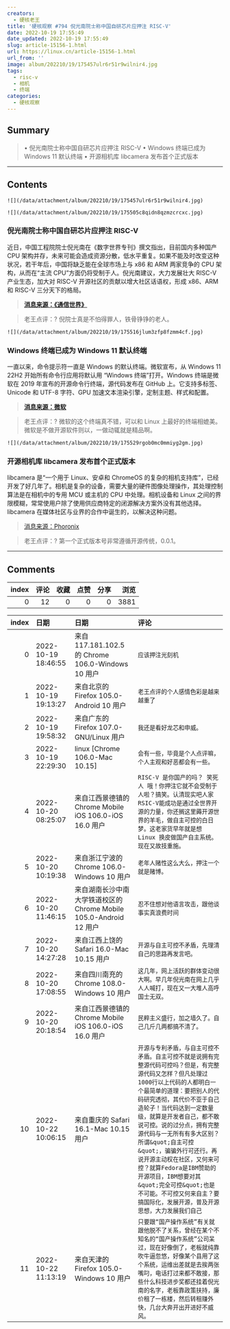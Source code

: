 ```yaml
---
creators:
  - 硬核老王
title: '硬核观察 #794 倪光南院士称中国自研芯片应押注 RISC-V'
date: 2022-10-19 17:55:49
date_updated: 2022-10-19 17:55:49
slug: article-15156-1.html
url: https://linux.cn/article-15156-1.html
url_from: ''
image: album/202210/19/175457ulr6r51r9wilnir4.jpg
tags:
  - risc-v
  - 相机
  - 终端
categories:
  - 硬核观察
---
```


## Summary

> • 倪光南院士称中国自研芯片应押注 RISC-V • Windows 终端已成为 Windows 11 默认终端 • 开源相机库 libcamera 发布首个正式版本

***

<!-- more -->

## Contents

`![](/data/attachment/album/202210/19/175457ulr6r51r9wilnir4.jpg)`

`![](/data/attachment/album/202210/19/175505c8qidn8qzmzcrcxc.jpg)`

### 倪光南院士称中国自研芯片应押注 RISC-V

近日，中国工程院院士倪光南在《数字世界专刊》撰文指出，目前国内多种国产 CPU 架构并存，未来可能会造成资源分散，低水平重复。如果不能及时改变这种状况，若干年后，中国将缺乏能在全球市场上与 x86 和 ARM 两家竞争的 CPU 架构，从而在“主流 CPU”方面仍将受制于人。倪光南建议，大力发展壮大 RISC-V 产业生态，加大对 RISC-V 开源社区的贡献以增大社区话语权，形成 x86、ARM 和 RISC-V 三分天下的格局。

> 
> **[消息来源：《通信世界》](http://www.cww.net.cn/article?id=569432)**
> 
> 
> 

> 
> 老王点评：? 倪院士真是不怕得罪人，铁骨铮铮的老人。
> 
> 
> 

`![](/data/attachment/album/202210/19/175516jlum3zfp8fzmm4cf.jpg)`

### Windows 终端已成为 Windows 11 默认终端

一直以来，命令提示符一直是 Windows 的默认终端。微软宣布，从 Windows 11 22H2 开始所有命令行应用将默认用 “Windows 终端”打开。Windows 终端是微软在 2019 年宣布的开源命令行终端，源代码发布在 GitHub 上。它支持多标签、Unicode 和 UTF-8 字符、GPU 加速文本渲染引擎，定制主题、样式和配置。

> 
> **[消息来源：微软](https://devblogs.microsoft.com/commandline/windows-terminal-is-now-the-default-in-windows-11/)**
> 
> 
> 

> 
> 老王点评：? 微软的这个终端真不错，可以和 Linux 上最好的终端相媲美。微软是不做开源软件则以，一做动辄就是精品啊。
> 
> 
> 

`![](/data/attachment/album/202210/19/175529rgob0mc0mmiyg2gm.jpg)`

### 开源相机库 libcamera 发布首个正式版本

libcamera 是“一个用于 Linux、安卓和 ChromeOS 的复杂的相机支持库”，已经开发了好几年了。相机是复杂的设备，需要大量的硬件图像处理操作，其处理控制算法是在相机中的专用 MCU 或主机的 CPU 中处理。相机设备和 Linux 之间的界限模糊，常常使用户除了使用供应商特定的闭源解决方案外没有其他选择。libcamera 在媒体社区与业界的合作中诞生的，以解决这种问题。

> 
> [消息来源：Phoronix](https://www.phoronix.com/news/libcamera-First-Release)
> 
> 
> 

> 
> 老王点评：? 第一个正式版本号非常遵循开源传统，0.0.1。
> 
> 
>

***

## Comments


|   index |   评论 |   收藏 |   点赞 |   分享 |   浏览 |
|--------:|-------:|-------:|-------:|-------:|-------:|
|       0 |     12 |      0 |      0 |      0 |   3881 |

|   index | 日期                | 日期                                                               | 评论                                                                                                                                                                                                                                                                                                                                                                                                                                                                                                                                       |
|--------:|:--------------------|:-------------------------------------------------------------------|:-------------------------------------------------------------------------------------------------------------------------------------------------------------------------------------------------------------------------------------------------------------------------------------------------------------------------------------------------------------------------------------------------------------------------------------------------------------------------------------------------------------------------------------------|
|       0 | 2022-10-19 18:46:55 | 来自117.181.102.5的 Chrome 106.0-Windows 10 用户                   | `应该押注光刻机`                                                                                                                                                                                                                                                                                                                                                                                                                                                                                                                           |
|       1 | 2022-10-19 19:13:27 | 来自北京的 Firefox 105.0-Android 10 用户                           | `老王点评的个人感情色彩是越来越重了`                                                                                                                                                                                                                                                                                                                                                                                                                                                                                                       |
|       2 | 2022-10-19 19:58:32 | 来自广东的 Firefox 107.0-GNU/Linux 用户                            | `我还是看好龙芯和申威。`                                                                                                                                                                                                                                                                                                                                                                                                                                                                                                                   |
|       3 | 2022-10-19 22:29:30 | linux [Chrome 106.0-Mac 10.15]                                     | `会有一些，毕竟是个人点评嘛，个人主观和好恶都会有一些。`                                                                                                                                                                                                                                                                                                                                                                                                                                                                                   |
|       4 | 2022-10-20 08:25:07 | 来自江西景德镇的 Chrome Mobile iOS 106.0-iOS 16.0 用户             | `RISC-V 是你国产的吗？ 笑死人 哦！你押注它就不会受制于人啦？搞笑。认清现实吧人家RSIC-V能成功是通过全世界开源的力量，你还搁这里薅开源世界的羊毛，做自主可控的白日梦。这老家货早年就是想Linux 换皮做国产自主系统。现在又故技重施。`                                                                                                                                                                                                                                                                                                          |
|       5 | 2022-10-20 10:19:38 | 来自浙江宁波的 Chrome 106.0-Windows 10 用户                        | `老年人赌性这么大么，押注一个就是赌博。`                                                                                                                                                                                                                                                                                                                                                                                                                                                                                                   |
|       6 | 2022-10-20 11:46:15 | 来自湖南长沙中南大学铁道校区的 Chrome Mobile 105.0-Android 12 用户 | `忍不住想对他语言攻击，跟他谈事实真浪费时间`                                                                                                                                                                                                                                                                                                                                                                                                                                                                                               |
|       7 | 2022-10-20 14:27:28 | 来自江西上饶的 Safari 16.0-Mac 10.15 用户                          | `开源与自主可控不矛盾，先理清自己的思路再发言吧。`                                                                                                                                                                                                                                                                                                                                                                                                                                                                                         |
|       8 | 2022-10-20 17:08:55 | 来自四川南充的 Chrome 108.0-Windows 10 用户                        | `这几年，网上活跃的群体变动很大啊。早几年倪光南在网上几乎人人喊打，现在又一大堆人高呼国士无双。`                                                                                                                                                                                                                                                                                                                                                                                                                                           |
|       9 | 2022-10-20 20:18:54 | 来自江西景德镇的 Chrome Mobile iOS 106.0-iOS 16.0 用户             | `民粹主义盛行，加之墙久了。自己几斤几两都搞不清了。`                                                                                                                                                                                                                                                                                                                                                                                                                                                                                       |
|      10 | 2022-10-22 10:06:15 | 来自重庆的 Safari 16.1-Mac 10.15 用户                              | `开源与专利矛盾，与自主可控不矛盾。自主可控不就是说拥有完整源代码可控吗？但是，有完整源代码又怎样？但凡处理过1000行以上代码的人都明白一个最简单的道理：要把别人的代码研究透彻，其代价不亚于自己造轮子！当代码达到一定数量级，就算是开发者自己，都不敢说可控。说的过分点，拥有完整源代码与一无所有有多大区别？所谓&quot;自主可控&quot;，骗骗外行可还行。再说开源主动权在社区，又何来可控？就算Fedora是IBM赞助的开源项目，IBM想要对其&quot;完全可控&quot;也是不可能。不可控又何来自主？要搞国际化，发展开源，普及开源思想，大力发展我们自己` |
|      11 | 2022-10-22 11:13:19 | 来自天津的 Firefox 105.0-Windows 10 用户                           | `只要跟“国产操作系统”有关就跟他脱不了关系，曾经在某个不知名的“国产操作系统”公司呆过，现在好像倒了，老板就纯靠吹牛逼忽悠，好像某个县用了这个系统，运维出差就是去挨两张嘴叼，电话打过来都不敢接，那些什么科技进步奖都还挂着倪光南的名字，老板靠政策扶持，廉价租了一栋楼，然后转租赚外快，几台大奔开出开进好不威风。`                                                                                                                                                                                                                         |
